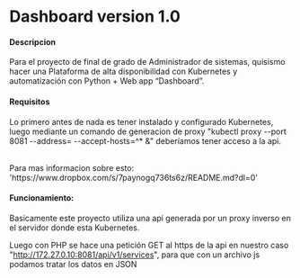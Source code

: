 # Dashboard version 1.0
<h4>Descripcion</h4>
<p>Para el proyecto de final de grado de Administrador de sistemas, quisismo hacer una Plataforma de alta disponibilidad con Kubernetes y automatización con Python + Web app “Dashboard”.</p>

<h4>Requisitos</h4>
<p>Lo primero antes de nada es tener instalado y configurado Kubernetes, luego mediante un comando de generacion de proxy "kubectl proxy --port 8081 --address=<K8s_IP_Address> --accept-hosts=^* &" deberíamos tener acceso a la api.</p><br>
  <span>Para mas informacion sobre esto: 'https://www.dropbox.com/s/7paynogq736ts6z/README.md?dl=0'</span>
<h4>Funcionamiento:</h4>
<p>Basicamente este proyecto utiliza una api generada por un proxy inverso en el servidor donde esta Kubernetes.<br>
 
 Luego con PHP se hace una petición GET al https de la api en nuestro caso "http://172.27.0.10:8081/api/v1/services", para que con un archivo js podamos tratar los datos en JSON</p>
